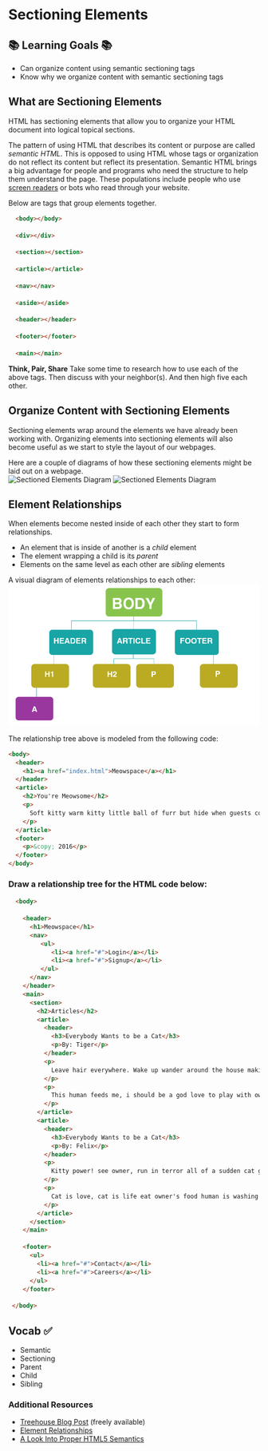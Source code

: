 # Sectioning Elements


## 📚 Learning Goals 📚
- Can organize content using semantic sectioning tags
- Know why we organize content with semantic sectioning tags

## What are Sectioning Elements
HTML has sectioning elements that allow you to organize your HTML document into logical topical sections.

The pattern of using HTML that describes its content or purpose are called *semantic HTML*. This is opposed to using HTML whose tags or organization do not reflect its content but reflect its presentation. Semantic HTML brings a big advantage for people and programs who need the structure to help them understand the page. These populations include people who use [screen readers](http://webaim.org/techniques/screenreader/) or bots who read through your website.


Below are tags that group elements together.

```html
  <body></body>

  <div></div>

  <section></section>

  <article></article>

  <nav></nav>

  <aside></aside>

  <header></header>

  <footer></footer>

  <main></main>
```
**Think, Pair, Share**
Take some time to research how to use each of the above tags. Then discuss with your neighbor(s). And then high five each other.

## Organize Content with Sectioning Elements
Sectioning elements wrap around the elements we have already been working with. Organizing elements into sectioning elements will also become useful as we start to style the layout of our webpages.

Here are a couple of diagrams of how these sectioning elements might be laid out on a webpage.   
![Sectioned Elements Diagram](imgs/section_elements.gif)
![Sectioned Elements Diagram](imgs/section_elements2.png)


## Element Relationships
When elements become nested inside of each other they start to form relationships.
- An element that is inside of another is a _child_ element
- The element wrapping a child is its _parent_
- Elements on the same level as each other are _sibling_ elements

A visual diagram of elements relationships to each other:
![Element Relationship Diagram](imgs/content-hierarchy-diagram.png)

The relationship tree above is modeled from the following code:
```html
<body>
  <header>
    <h1><a href="index.html">Meowspace</a></h1>
  </header>
  <article>
    <h2>You're Meowsome</h2>
    <p>
      Soft kitty warm kitty little ball of furr but hide when guests come over, for gnaw the corn cob purr for no reason. Lies down knock over christmas tree but kitty ipsum dolor sit amet, shed everywhere shed everywhere stretching attack your ankles chase the red dot, hairball run catnip eat the grass sniff or massacre a bird in the living room and then look like the cutest and most innocent animal on the planet, and hide head under blanket so no one can see. Kitty power!
    </p>
  </article>
  <footer>
    <p>&copy; 2016</p>
  </footer>
</body>
```


### Draw a relationship tree for the HTML code below:
```html
  <body>

    <header>
      <h1>Meowspace</h1>
      <nav>
         <ul>
            <li><a href="#">Login</a></li>
            <li><a href="#">Signup</a></li>
         </ul>
      </nav>
    </header>
    <main>
      <section>
        <h2>Articles</h2>
        <article>
          <header>
            <h3>Everybody Wants to be a Cat</h3>
            <p>By: Tiger</p>
          </header>
          <p>
            Leave hair everywhere. Wake up wander around the house making large amounts of noise jump on top of your human's bed and fall asleep again poop in the plant pot all of a sudden cat goes crazy, so pee in the shoe. Cat is love, cat is life eat owner's food human is washing you why halp oh the horror flee scratch hiss bite or paw at your fat belly.
          </p>
          <p>
            This human feeds me, i should be a god love to play with owner's hair tie. Kitty power! see owner, run in terror all of a sudden cat goes crazy. Attack feet russian blue so intently sniff hand. Leave hair everywhere. Wake up wander around the house making large amounts of noise jump on top of your human's bed and fall asleep again poop in the plant pot. Destroy couch as revenge.
          </p>
        </article>
        <article>
          <header>
            <h3>Everybody Wants to be a Cat</h3>
            <p>By: Felix</p>
          </header>
          <p>
            Kitty power! see owner, run in terror all of a sudden cat goes crazy. Attack feet russian blue so intently sniff hand.
          </p>
          <p>
            Cat is love, cat is life eat owner's food human is washing you why halp oh the horror flee scratch hiss bite or paw at your fat belly.
          </p>
        </article>
      </section>
    </main>

    <footer>
      <ul>
        <li><a href="#">Contact</a></li>
        <li><a href="#">Careers</a></li>
      </ul>
    </footer>

 </body>
```

## Vocab ✅
  - Semantic
  - Sectioning
  - Parent
  - Child
  - Sibling

### Additional Resources

- [Treehouse Blog Post](http://blog.teamtreehouse.com/use-html5-sectioning-elements) (freely available)
- [Element Relationships](http://www.littlewebhut.com/css/info_element_relationships/)
- [A Look Into Proper HTML5 Semantics](http://www.hongkiat.com/blog/html-5-semantics/)
